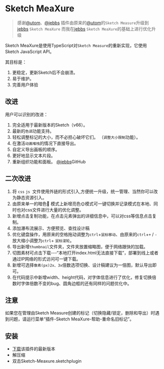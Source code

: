 # Sketch MeaXure

> 感谢[@utom](https://github.com/utom)、[@jebbs](https://github.com/qjebbs)
> 插件由原来的[@utom](https://github.com/utom)的`Sketch Measure`升级到[jebbs](https://github.com/qjebbs) `Sketch MeaXure`
> 而我在[jebbs](https://github.com/qjebbs) `Sketch MeaXure`的基础上进行优化升级

Sketch MeaXure是使用TypeScript对`Sketch Measure`的重新实现，它使用Sketch JavaScript API。

其目标是：

1. 更稳定，更新Sketch后不会崩溃。
1. 易于维护。
1. 完善用户体验

## 改进

用户可以识别的改进：
1. 完全适用于最新版本的Sketch（v66）。
1. 最新的`色调`功能支持。
1. 轻松调整标记的大小，而不必担心破坏它们。 （`调整大小限制`功能）。
1. 在激活`动画堆栈`的情况下直接导出。
1. 自定义导出画板的顺序。
1. 更好地显示文本片段。
1. 重新组织功能和面板。
[@jebbs](https://github.com/qjebbs/sketch-meaxure)GitHub

## 二次改进
1. 将 `css` `js `文件使用外链的形式引入,方便统一升级，统一管理、当然你可以改为静态资源引入。
1. 由原来单一的暗色🌛 模式上新增亮色🌞模式可一键切换并记录模式在本地、同时也对css文件进行大量的优化调整。
1. 新增点击复制功能，在点击元素弹出的详细信息中，可以对css等信息点击复制。
1. 添加瀑布流展示、方便预览、查找设计稿
1. 优化键盘操作，用原来的空格拖动调整为`ctrl`+`鼠标移动`、由原来的`ctrl`+`+` / `-`放大缩小调整为`ctrl`+ `鼠标滚轮`。
1. 导出新增`thumbnail`文件夹，文件夹放置缩略图，便于网络跟快的加载。
1. 切图素材可点击下载---“本地打开index.html无法直接下载”，部署到线上或者通过IP网络的形式访问可一键下载。
1. 新增可选择`像素(px)2x、3x`倍数选项切换、设计稿建议为一倍图，默认导出即可。
1. 在代码提示中新增width、height代码，对字体信息进行了优化，修复切换倍数时字体倍数不变的bug、圆角边框的还有同样的问题优化中。


## 注意

如果您在管理由Sketch Measure创建的标记（切换隐藏/锁定，删除和导出）时遇到问题，请运行菜单“插件-Sketch MeaXure-帮助-重命名旧标记”。

## 安装

- [下载](https://gitee.com/hubzyy/sketch-meaxure/attach_files/478762/download)该插件的最新版本
- 解压缩
- 双击Sketch-Meaxure.sketchplugin
